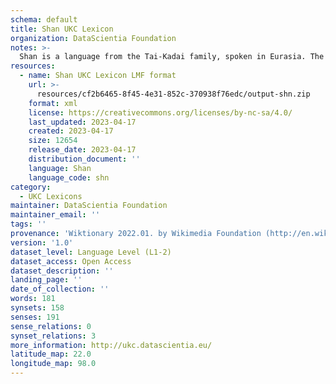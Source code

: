 ```yaml
---
schema: default
title: Shan UKC Lexicon
organization: DataScientia Foundation
notes: >-
  Shan is a language from the Tai-Kadai family, spoken in Eurasia. The UKC Lexicon of Shan is represented as a lexico-semantic network. It consists of words, word senses, synsets, as well as sense-level and synset-level relationships.
resources:
  - name: Shan UKC Lexicon LMF format
    url: >-
      resources/cf2b6465-8f45-4e31-852c-370938f76edc/output-shn.zip
    format: xml
    license: https://creativecommons.org/licenses/by-nc-sa/4.0/
    last_updated: 2023-04-17
    created: 2023-04-17
    size: 12654
    release_date: 2023-04-17
    distribution_document: ''
    language: Shan
    language_code: shn
category:
  - UKC Lexicons
maintainer: DataScientia Foundation
maintainer_email: ''
tags: ''
provenance: 'Wiktionary 2022.01. by Wikimedia Foundation (http://en.wiktionary.org); CogNet 2.1 by Khuyagbaatar Batsuren, National University of Mongolia (http://cognet.ukc.disi.unitn.it); Native Languages of the Americas 2021.11. by Laura Redish and Orrin Lewis (http://www.native-languages.org); Princeton WordNet 2.1 by Princeton University (https://wordnet.princeton.edu)'
version: '1.0'
dataset_level: Language Level (L1-2)
dataset_access: Open Access
dataset_description: ''
landing_page: ''
date_of_collection: ''
words: 181
synsets: 158
senses: 191
sense_relations: 0
synset_relations: 3
more_information: http://ukc.datascientia.eu/
latitude_map: 22.0
longitude_map: 98.0
---
```

